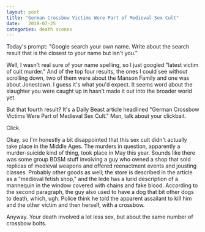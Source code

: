```yaml
---
layout: post
title: "German Crossbow Victims Were Part of Medieval Sex Cult"
date:   2019-07-25
categories: death scenes
---
```

Today's prompt: "Google search your own name. Write about the search result that is the closest to your name but isn't you."

Well, I wasn't real sure of your name spelling, so I just googled "latest victim of cult murder." And of the top four results, the ones I could see without scrolling down, two of them were about the Manson Family and one was about Jonestown. I guess it's what you'd expect. It seems word about the slaughter you were caught up in hasn't made it out into the broader world yet.

But that fourth result? It's a Daily Beast article headlined "German Crossbow Victims Were Part of Medieval Sex Cult." Man, talk about your clickbait.

Click.

Okay, so I'm honestly a bit disappointed that this sex cult didn't actually take place in the Middle Ages. The murders in question, apparently a murder-suicide kind of thing, took place in May this year. Sounds like there was some group BDSM stuff involving a guy who owned a shop that sold replicas of medieval weapons and offered reenactment events and jousting classes. Probably other goods as well; the store is described in the article as a "medieval fetish shop," and the lede has a lurid description of a mannequin in the window covered with chains and fake blood. According to the second paragraph, the guy also used to have a dog that bit other dogs to death, which, ugh. Police think he told the apparent assailant to kill him and the other victim and then herself, with a crossbow.

Anyway. Your death involved a lot less sex, but about the same number of crossbow bolts.
